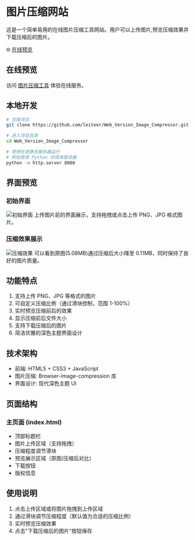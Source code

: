 # 图片压缩网站

这是一个简单易用的在线图片压缩工具网站。用户可以上传图片,预览压缩效果并下载压缩后的图片。

🌐 [在线预览](https://你的用户名.github.io/image-compressor)

## 在线预览
访问 [图片压缩工具](https://leiteer.github.io/Web_Version_Image_Compressor) 体验在线服务。

## 本地开发
```bash
# 克隆项目
git clone https://github.com/leiteer/Web_Version_Image_Compressor.git

# 进入项目目录
cd Web_Version_Image_Compressor

# 使用任意静态服务器运行
# 例如使用 Python 的简单服务器
python -m http.server 8080
```

## 界面预览

### 初始界面
![初始界面](./images/preview1.png)
上传图片前的界面展示，支持拖拽或点击上传 PNG、JPG 格式图片。

### 压缩效果展示
![压缩效果](./images/preview2.png)
可以看到原图(5.08MB)通过压缩后大小降至 0.11MB，同时保持了良好的图片质量。

## 功能特点

1. 支持上传 PNG、JPG 等格式的图片
2. 可自定义压缩比例（通过滑块控制，范围 1-100%）
3. 实时预览压缩前后的效果
4. 显示压缩前后文件大小
5. 支持下载压缩后的图片
6. 简洁优雅的深色主题界面设计

## 技术架构

- 前端: HTML5 + CSS3 + JavaScript
- 图片压缩: Browser-image-compression 库
- 界面设计: 现代深色主题 UI

## 页面结构

### 主页面 (index.html)
- 顶部标题栏
- 图片上传区域（支持拖拽）
- 压缩程度调节滑块
- 预览展示区域（原图/压缩后对比）
- 下载按钮
- 版权信息

## 使用说明

1. 点击上传区域或将图片拖拽到上传区域
2. 通过滑块调节压缩程度（默认值为合适的压缩比例）
3. 实时预览压缩效果
4. 点击"下载压缩后的图片"按钮保存 